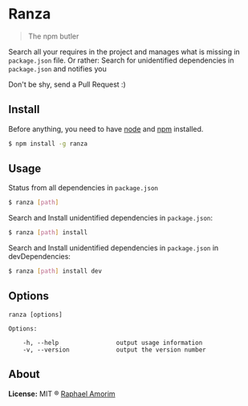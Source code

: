 # Ranza

> The npm butler

Search all your requires in the project and manages what is missing in `package.json` file. Or rather: Search for unidentified dependencies in `package.json` and notifies you

Don't be shy, send a Pull Request :)

## Install

Before anything, you need to have [node](http://nodejs.org/) and [npm](https://www.npmjs.org/) installed.

```sh
$ npm install -g ranza
```

## Usage

Status from all dependencies in `package.json`

```sh
$ ranza [path]
```

Search and Install unidentified dependencies in `package.json`:

```sh
$ ranza [path] install
```

Search and Install unidentified dependencies in `package.json` in devDependencies:

```sh
$ ranza [path] install dev
```

## Options

    ranza [options]

    Options:

        -h, --help                output usage information
        -v, --version             output the version number


## About

**License:** MIT ® [Raphael Amorim](https://github.com/raphamorim)